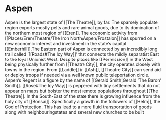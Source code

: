 # Aspen
Aspen is the largest state of [[The Theatre]], by far. The sparsely populate region exports mostly pelts and rare animal goods, due to its domination of the northern most region of [[Eren]]. The economic activity from [[Places/Eren/Theatre/The Iron North/Aspen/Frostalon]] has spurred on a new economic interest and investment in the state’s capital [[Emberhill]].The Eastern part of Aspen is connected by an incredibly long trail called ’[[Roads#The Icy Way]]’ that connects the mildly separatist East to the loyal Unionist West. Despite places like [[Permission]] in the West being physically further from [[Theatre City]], the city operates closely with towns in the region. From [[Laddle]] in [[Ash]], [[Theatre City]] can send aid or deploy troops if needed via a well known public teleportation circle. Aspen’s Regent is a figure by the name of [[Gerald Smith|Gerald ’The Baron’ Smith]].  [[Rose#The Icy Way]] is peppered with tiny settlements that do not appear on maps but bolster the most remote populations throughout [[The Theatre]]. In the South-East of the state there is growing influence from the holy city of [[Bonsai]]. Specifically a growth in the followers of [[Helm]], the God of Protection. This has lead to a more fluid transportation of goods along with neighbouringstates and several new churches to be built